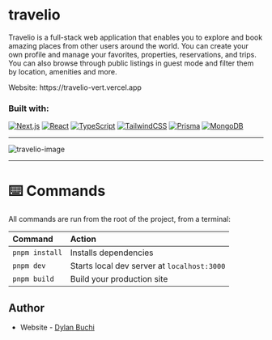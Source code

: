 # travelio

Travelio is a full-stack web application that enables you to explore and book amazing places from other users around the world. You can create your own profile and manage your favorites, properties, reservations, and trips. You can also browse through public listings in guest mode and filter them by location, amenities and more.

<p align="left">Website: https://travelio-vert.vercel.app</p>

### Built with:

[![Next.js](https://img.shields.io/badge/next.js-000000?style=for-the-badge&logo=nextdotjs&logoColor=white)](https://nextjs.org/)
[![React](https://img.shields.io/badge/React-20232A?style=for-the-badge&logo=react&logoColor=61DAFB)](https://reactjs.org/)
[![TypeScript](https://img.shields.io/badge/TypeScript-007ACC?style=for-the-badge&logo=typescript&logoColor=white)](https://www.typescriptlang.org/)
[![TailwindCSS](https://img.shields.io/badge/Tailwind_CSS-38B2AC?style=for-the-badge&logo=tailwind-css&logoColor=white)](https://tailwindcss.com/)
[![Prisma](https://img.shields.io/badge/Prisma-3982CE?style=for-the-badge&logo=Prisma&logoColor=white)](https://prisma.io/)
[![MongoDB](https://img.shields.io/badge/MongoDB-4EA94B?style=for-the-badge&logo=mongodb&logoColor=white)](https://www.mongodb.com/)

---

![travelio-image](https://user-images.githubusercontent.com/52018183/233794276-801fe55c-ecda-4c3b-bbbc-c235b72f705d.png)

---

# ⌨️ Commands

All commands are run from the root of the project, from a terminal:

| Command        | Action                                      |
| :------------- | :------------------------------------------ |
| `pnpm install` | Installs dependencies                       |
| `pnpm dev`     | Starts local dev server at `localhost:3000` |
| `pnpm build`   | Build your production site                  |

## Author

- Website - [Dylan Buchi](https://dylanbuchi.com/)
